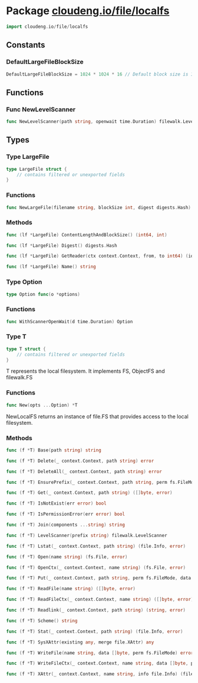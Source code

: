 # Package [cloudeng.io/file/localfs](https://pkg.go.dev/cloudeng.io/file/localfs?tab=doc)

```go
import cloudeng.io/file/localfs
```


## Constants
### DefaultLargeFileBlockSize
```go
DefaultLargeFileBlockSize = 1024 * 1024 * 16 // Default block size is 16 MiB.


```



## Functions
### Func NewLevelScanner
```go
func NewLevelScanner(path string, openwait time.Duration) filewalk.LevelScanner
```



## Types
### Type LargeFile
```go
type LargeFile struct {
	// contains filtered or unexported fields
}
```

### Functions

```go
func NewLargeFile(filename string, blockSize int, digest digests.Hash) (*LargeFile, error)
```



### Methods

```go
func (lf *LargeFile) ContentLengthAndBlockSize() (int64, int)
```


```go
func (lf *LargeFile) Digest() digests.Hash
```


```go
func (lf *LargeFile) GetReader(ctx context.Context, from, to int64) (io.ReadCloser, largefile.RetryResponse, error)
```


```go
func (lf *LargeFile) Name() string
```




### Type Option
```go
type Option func(o *options)
```

### Functions

```go
func WithScannerOpenWait(d time.Duration) Option
```




### Type T
```go
type T struct {
	// contains filtered or unexported fields
}
```
T represents the local filesystem. It implements FS, ObjectFS and
filewalk.FS

### Functions

```go
func New(opts ...Option) *T
```
NewLocalFS returns an instance of file.FS that provides access to the local
filesystem.



### Methods

```go
func (f *T) Base(path string) string
```


```go
func (f *T) Delete(_ context.Context, path string) error
```


```go
func (f *T) DeleteAll(_ context.Context, path string) error
```


```go
func (f *T) EnsurePrefix(_ context.Context, path string, perm fs.FileMode) error
```


```go
func (f *T) Get(_ context.Context, path string) ([]byte, error)
```


```go
func (f *T) IsNotExist(err error) bool
```


```go
func (f *T) IsPermissionError(err error) bool
```


```go
func (f *T) Join(components ...string) string
```


```go
func (f *T) LevelScanner(prefix string) filewalk.LevelScanner
```


```go
func (f *T) Lstat(_ context.Context, path string) (file.Info, error)
```


```go
func (f *T) Open(name string) (fs.File, error)
```


```go
func (f *T) OpenCtx(_ context.Context, name string) (fs.File, error)
```


```go
func (f *T) Put(_ context.Context, path string, perm fs.FileMode, data []byte) error
```


```go
func (f *T) ReadFile(name string) ([]byte, error)
```


```go
func (f *T) ReadFileCtx(_ context.Context, name string) ([]byte, error)
```


```go
func (f *T) Readlink(_ context.Context, path string) (string, error)
```


```go
func (f *T) Scheme() string
```


```go
func (f *T) Stat(_ context.Context, path string) (file.Info, error)
```


```go
func (f *T) SysXAttr(existing any, merge file.XAttr) any
```


```go
func (f *T) WriteFile(name string, data []byte, perm fs.FileMode) error
```


```go
func (f *T) WriteFileCtx(_ context.Context, name string, data []byte, perm fs.FileMode) error
```


```go
func (f *T) XAttr(_ context.Context, name string, info file.Info) (file.XAttr, error)
```







